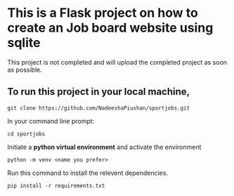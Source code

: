 # This is a Flask project on how to create an Job board website using sqlite

This project is not completed and will upload the completed project as soon as possible. 

## To run this project in your local machine, 
```
git clone https://github.com/NadeeshaPiushan/sportjobs.git
```

In your command line prompt:
```
cd sportjobs
```

Initiate a **python virtual environment** and activate the environment
```
python -m venv <name you prefer>
```


Run this command to install the relevent dependencies.
```
pip install -r requirements.txt 
```



